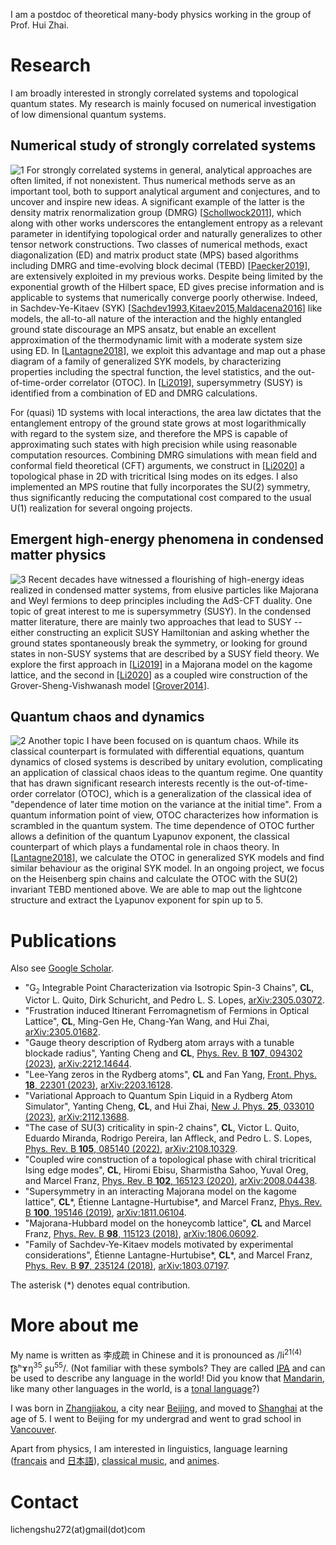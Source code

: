 I am a postdoc of theoretical many-body physics working in the group of Prof. Hui Zhai.

# Research

I am broadly interested in strongly correlated systems and topological quantum states. 
My research is mainly focused on numerical investigation of low dimensional quantum systems.

## Numerical study of strongly correlated systems
![1](https://raw.githubusercontent.com/chengshul/chengshul.github.io/main/1.png)
For strongly correlated systems in general, analytical approaches are often limited, if not nonexistent. 
Thus numerical methods serve as an important tool, both to support analytical argument and conjectures, and to uncover and inspire new ideas. 
A significant example of the latter is the density matrix renormalization group (DMRG) \[[Schollwock2011](https://doi.org/10.1016/j.aop.2010.09.012)\], which along with other works underscores the entanglement entropy as a relevant parameter in identifying topological order and naturally generalizes to other tensor network constructions. 
Two classes of numerical methods, exact diagonalization (ED) and matrix product state (MPS) based algorithms including DMRG and time-evolving block decimal (TEBD) \[[Paecker2019](https://doi.org/10.1016/j.aop.2019.167998)\], are extensively exploited in my previous works. 
Despite being limited by the exponential growth of the Hilbert space, ED gives precise information and is applicable to systems that numerically converge poorly otherwise. 
Indeed, in Sachdev-Ye-Kitaev (SYK) \[[Sachdev1993](https://doi.org/10.1103/PhysRevLett.70.3339),[Kitaev2015](https://online.kitp.ucsb.edu/online/entangled15/kitaev/),[Maldacena2016](https://doi.org/10.1103/PhysRevD.94.106002)\] like models, the all-to-all nature of the interaction and the highly entangled ground state discourage an MPS ansatz, but enable an excellent approximation of the thermodynamic limit with a moderate system size using ED. 
In \[[Lantagne2018](https://doi.org/10.1103/PhysRevB.97.235124)\], we exploit this advantage and map out a phase diagram of a family of generalized SYK models, by characterizing properties including the spectral function, the level statistics, and the out-of-time-order correlator (OTOC). 
In \[[Li2019](https://doi.org/10.1103/PhysRevB.100.195146)\], supersymmetry (SUSY) is identified from a combination of ED and DMRG calculations.


For (quasi) 1D systems with local interactions, the area law dictates that the entanglement entropy of the ground state grows at most logarithmically with regard to the system size, and therefore the MPS is capable of approximating such states with high precision while using reasonable computation resources. 
Combining DMRG simulations with mean field and conformal field theoretical (CFT) arguments, we construct in \[[Li2020](https://doi.org/10.1103/PhysRevB.102.165123)\] a topological phase in 2D with tricritical Ising modes on its edges. I also implemented an MPS routine that fully incorporates the SU(2) symmetry, thus significantly reducing the computational cost compared to the usual U(1) realization for several ongoing projects.

## Emergent high-energy phenomena in condensed matter physics
![3](https://raw.githubusercontent.com/chengshul/chengshul.github.io/main/3.png)
Recent decades have witnessed a flourishing of high-energy ideas realized in condensed matter systems, from elusive particles like Majorana and Weyl fermions to deep principles including the AdS-CFT duality. One topic of great interest to me is supersymmetry (SUSY).
In the condensed matter literature, there are mainly two approaches that lead to SUSY -- either constructing an explicit SUSY Hamiltonian and asking whether the ground states spontaneously break the symmetry, or looking for ground states in non-SUSY systems that are described by a SUSY field theory. 
We explore the first approach in \[[Li2019](https://doi.org/10.1103/PhysRevB.100.195146)\] in a Majorana model on the kagome lattice, and the second in \[[Li2020](https://doi.org/10.1103/PhysRevB.102.165123)\] as a coupled wire construction of the Grover-Sheng-Vishwanash model \[[Grover2014](https://doi.org/10.1126/science.1248253)\].

## Quantum chaos and dynamics
![2](https://raw.githubusercontent.com/chengshul/chengshul.github.io/main/2.png)
Another topic I have been focused on is quantum chaos. 
While its classical counterpart is formulated with differential equations, quantum dynamics of closed systems is described by unitary evolution, complicating an application of classical chaos ideas to the quantum regime. 
One quantity that has drawn significant research interests recently is the out-of-time-order correlator (OTOC), which is a generalization of the classical idea of "dependence of later time motion on the variance at the initial time". 
From a quantum information point of view, OTOC characterizes how information is scrambled in the quantum system. The time dependence of OTOC further allows a definition of the quantum Lyapunov exponent, the classical counterpart of which plays a fundamental role in chaos theory. 
In \[[Lantagne2018](https://doi.org/10.1103/PhysRevB.97.235124)\], we calculate the OTOC in generalized SYK models and find similar behaviour as the original SYK model. 
In an ongoing project, we focus on the Heisenberg spin chains and calculate the OTOC with the SU(2) invariant TEBD mentioned above. We are able to map out the lightcone structure and extract the Lyapunov exponent for spin up to 5.

# Publications
Also see [Google Scholar](https://scholar.google.ca/citations?user=JAjlLSwAAAAJ&hl=en).  

* "G<sub style="font-size: 0.7em; vertical-align: sub">2</sub> Integrable Point Characterization via Isotropic Spin-3 Chains", **CL**, Victor L. Quito, Dirk Schuricht, and Pedro L. S. Lopes, [arXiv:2305.03072](https://arxiv.org/abs/2305.03072).
* "Frustration induced Itinerant Ferromagnetism of Fermions in Optical Lattice", **CL**, Ming-Gen He, Chang-Yan Wang, and Hui Zhai, [arXiv:2305.01682](https://arxiv.org/abs/2305.01682).
* "Gauge theory description of Rydberg atom arrays with a tunable blockade radius", Yanting Cheng and **CL**, [Phys. Rev. B **107**, 094302 (2023)](https://doi.org/10.1103/PhysRevB.107.094302), [arXiv:2212.14644](https://arxiv.org/abs/2212.14644).
* "Lee-Yang zeros in the Rydberg atoms", **CL** and Fan Yang, [Front. Phys. **18**, 22301 (2023)](https://doi.org/10.1007/s11467-022-1226-6), [arXiv:2203.16128](https://arxiv.org/abs/2203.16128).
* "Variational Approach to Quantum Spin Liquid in a Rydberg Atom Simulator", Yanting Cheng, **CL**, and Hui Zhai, [New J. Phys. **25**, 033010 (2023)](https://doi.org/10.1088/1367-2630/acc125), [arXiv:2112.13688](https://arxiv.org/abs/2112.13688).
* "The case of SU(3) criticality in spin-2 chains", **CL**, Victor L. Quito, Eduardo Miranda, Rodrigo Pereira, Ian Affleck, and Pedro L. S. Lopes, [Phys. Rev. B **105**, 085140 (2022)](https://doi.org/10.1103/PhysRevB.105.085140), [arXiv:2108.10329](https://arxiv.org/abs/2108.10329).
* "Coupled wire construction of a topological phase with chiral tricritical Ising edge modes", **CL**, Hiromi Ebisu, Sharmistha Sahoo, Yuval Oreg, and Marcel Franz, [Phys. Rev. B **102**, 165123 (2020)](https://doi.org/10.1103/PhysRevB.102.165123), [arXiv:2008.04438](https://arxiv.org/abs/2008.04438).  
* "Supersymmetry in an interacting Majorana model on the kagome lattice", **CL**\*, Étienne Lantagne-Hurtubise\*, and Marcel Franz, [Phys. Rev. B **100**, 195146 (2019)](https://doi.org/10.1103/PhysRevB.100.195146), [arXiv:1811.06104](https://arxiv.org/abs/1811.06104).  
* "Majorana-Hubbard model on the honeycomb lattice", **CL** and Marcel Franz, [Phys. Rev. B **98**, 115123 (2018)](https://doi.org/10.1103/PhysRevB.98.115123), [arXiv:1806.06092](https://arxiv.org/abs/1806.06092).  
* "Family of Sachdev-Ye-Kitaev models motivated by experimental considerations", Étienne Lantagne-Hurtubise\*, **CL**\*, and Marcel Franz, [Phys. Rev. B **97**, 235124 (2018)](https://doi.org/10.1103/PhysRevB.97.235124), [arXiv:1803.07197](https://arxiv.org/abs/1803.07197).  

The asterisk (\*) denotes equal contribution.

# More about me
My name is written as 李成疏 in Chinese and it is pronounced as /li<sup>21(4)</sup> ʈ͡ʂʰɤŋ<sup>35</sup> ʂu<sup>55</sup>/. 
(Not familiar with these symbols? They are called [IPA](https://en.wikipedia.org/wiki/International_Phonetic_Alphabet) and can be used to describe any language in the world! Did you know that [Mandarin](https://en.wikipedia.org/wiki/Standard_Chinese), like many other languages in the world, is a [tonal language](https://en.wikipedia.org/wiki/Tone_(linguistics))?) 

I was born in [Zhangjiakou](https://en.wikipedia.org/wiki/Zhangjiakou), a city near [Beijing](https://en.wikipedia.org/wiki/Beijing), and moved to [Shanghai](https://en.wikipedia.org/wiki/Shanghai) at the age of 5.  I went to Beijing for my undergrad and went to grad school in [Vancouver](https://en.wikipedia.org/wiki/Vancouver).

Apart from physics, I am interested in linguistics, language learning ([français](https://en.wikipedia.org/wiki/French_language) and [日本語](https://en.wikipedia.org/wiki/Japanese_language)), [classical music](https://youtu.be/yM8CFR01KwQ), and [animes](https://en.wikipedia.org/wiki/Puella_Magi_Madoka_Magica). 

# Contact
lichengshu272(at)gmail(dot)com
